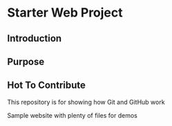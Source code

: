 # Starter Web Project

## Introduction

## Purpose

## Hot To Contribute

This repository is for showing how Git and GitHub work

Sample website with plenty of files for demos